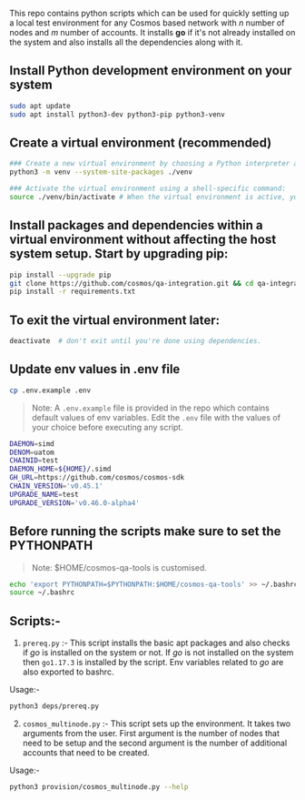 This repo contains python scripts which can be used for quickly setting up a local test environment for any Cosmos based network with *n* number of nodes and *m* number of accounts. It installs **go** if it's not already installed on the system and also installs all the dependencies along with it.

## Install Python development environment on your system

```bash
sudo apt update
sudo apt install python3-dev python3-pip python3-venv
```

## Create a virtual environment (recommended)

```bash
### Create a new virtual environment by choosing a Python interpreter and making a ./venv directory to hold it:
python3 -m venv --system-site-packages ./venv

### Activate the virtual environment using a shell-specific command:
source ./venv/bin/activate # When the virtual environment is active, your shell prompt is prefixed with (venv)
```

## Install packages and dependencies within a virtual environment without affecting the host system setup. Start by upgrading pip:

```bash
pip install --upgrade pip
git clone https://github.com/cosmos/qa-integration.git && cd qa-integration 
pip install -r requirements.txt
```

## To exit the virtual environment later:

```bash
deactivate  # don't exit until you're done using dependencies.
```

## Update env values in .env file

```bash
cp .env.example .env
```
> Note: A `.env.example` file is provided in the repo which contains default values of env variables. Edit the `.env` file with the values of your choice before executing any script.

```bash
DAEMON=simd
DENOM=uatom
CHAINID=test
DAEMON_HOME=${HOME}/.simd
GH_URL=https://github.com/cosmos/cosmos-sdk
CHAIN_VERSION='v0.45.1'
UPGRADE_NAME=test
UPGRADE_VERSION='v0.46.0-alpha4'
```

## Before running the scripts make sure to set the PYTHONPATH
> Note: $HOME/cosmos-qa-tools is customised.
```bash
echo 'export PYTHONPATH=$PYTHONPATH:$HOME/cosmos-qa-tools' >> ~/.bashrc
source ~/.bashrc
```
## Scripts:-

1. `prereq.py` :- This script installs the basic apt packages and also checks if *go* is installed on the system or not. If *go* is not installed on the system then `go1.17.3` is installed by the script. Env variables related to *go* are also exported to bashrc.

Usage:- 
```bash
python3 deps/prereq.py
```

2. `cosmos_multinode.py` :- This script sets up the environment. It takes two arguments from the user. First argument is the number of nodes that need to be setup and the second argument is the number of additional accounts that need to be created.

Usage:-

```bash
python3 provision/cosmos_multinode.py --help
```
